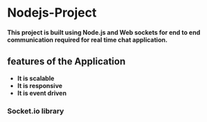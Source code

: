 # Nodejs-Project

#### This project is built using Node.js and Web sockets for end to end communication required for real time chat application.

## features of the Application
   - **It is scalable**
   - **It is responsive**
   - **It is event driven** 

### Socket.io library

